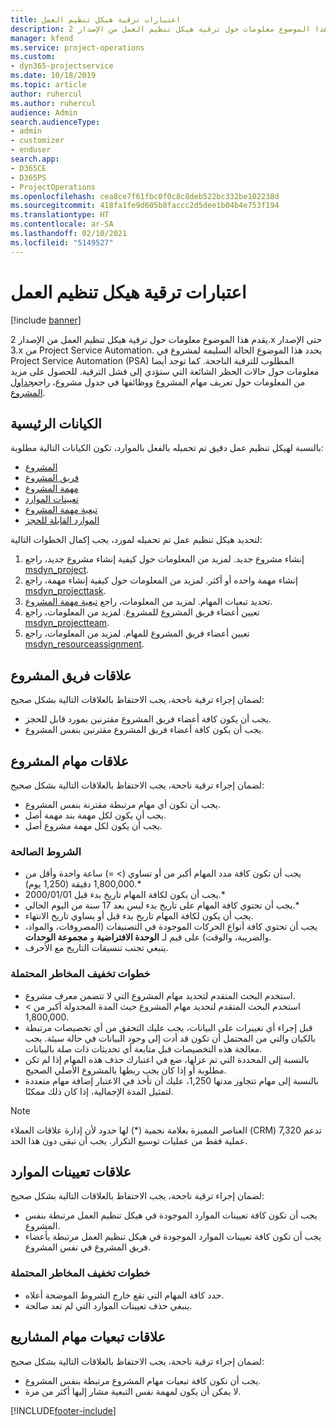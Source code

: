 ```yaml
---
title: اعتبارات ترقية هيكل تنظيم العمل
description: يقدم هذا الموضوع معلومات حول ترقية هيكل تنظيم العمل من الإصدار 2.x حتى الإصدار 3.x من Project Service Automation.
manager: kfend
ms.service: project-operations
ms.custom:
- dyn365-projectservice
ms.date: 10/18/2019
ms.topic: article
author: ruhercul
ms.author: ruhercul
audience: Admin
search.audienceType:
- admin
- customizer
- enduser
search.app:
- D365CE
- D365PS
- ProjectOperations
ms.openlocfilehash: cea8ce7f61fbc0f0c8c8deb522bc332be102238d
ms.sourcegitcommit: 418fa1fe9d605b8faccc2d5dee1b04b4e753f194
ms.translationtype: HT
ms.contentlocale: ar-SA
ms.lasthandoff: 02/10/2021
ms.locfileid: "5149527"
---
```

# <a name="upgrade-considerations-for-the-work-breakdown-structure"></a>اعتبارات ترقية هيكل تنظيم العمل

[!include [banner](../includes/psa-now-project-operations.md)]

يقدم هذا الموضوع معلومات حول ترقية هيكل تنظيم العمل من الإصدار 2.x حتى الإصدار 3.x من Project Service Automation. يحدد هذا الموضوع الحالة السليمة لمشروع في Project Service Automation (PSA) المطلوب للترقية الناجحة. كما توجد أيضا معلومات حول حالات الحظر الشائعة التي ستؤدي إلى فشل الترقية. للحصول على مزيد من المعلومات حول تعريف مهام المشروع ووظائفها في جدول مشروع، راجع[جداول المشروع](project-creating.md).

## <a name="key-entities"></a>الكيانات الرئيسية
بالنسبة لهيكل تنظيم عمل دقيق تم تحميله بالفعل بالموارد، تكون الكيانات التالية مطلوبة:

- [المشروع](https://docs.microsoft.com/dynamics365/customerengagement/on-premises/developer/entities/msdyn_project)
- [فريق المشروع](https://docs.microsoft.com/dynamics365/customerengagement/on-premises/developer/entities/msdyn_projectteam)
- [مهمة المشروع](https://docs.microsoft.com/dynamics365/customerengagement/on-premises/developer/entities/msdyn_projecttask)
- [تعيينات الموارد](https://docs.microsoft.com/dynamics365/customerengagement/on-premises/developer/entities/msdyn_resourceassignment)
- [تبعية مهمة المشروع](https://docs.microsoft.com/dynamics365/customerengagement/on-premises/developer/entities/msdyn_projecttaskdependency)
- [الموارد القابلة للحجز](https://docs.microsoft.com/dynamics365/customerengagement/on-premises/developer/entities/bookableresource)

لتحديد هيكل تنظيم عمل تم تحميله لمورد، يجب إكمال الخطوات التالية:

1. إنشاء مشروع جديد. لمزيد من المعلومات حول كيفية إنشاء مشروع جديد، راجع [msdyn_project](https://docs.microsoft.com/dynamics365/customerengagement/on-premises/developer/entities/msdyn_project).
2. إنشاء مهمة واحده أو أكثر. لمزيد من المعلومات حول كيفية إنشاء مهمة، راجع [msdyn_projecttask](https://docs.microsoft.com/dynamics365/customerengagement/on-premises/developer/entities/msdyn_projecttask).
3. تحديد تبعيات المهام. لمزيد من المعلومات، راجع [تبعية مهمة المشروع](https://docs.microsoft.com/dynamics365/customerengagement/on-premises/developer/entities/msdyn_projecttaskdependency).
4. تعيين أعضاء فريق المشروع للمشروع. لمزيد من المعلومات، راجع [msdyn_projectteam](https://docs.microsoft.com/dynamics365/customerengagement/on-premises/developer/entities/msdyn_projectteam).
5. تعيين أعضاء فريق المشروع للمهام. لمزيد من المعلومات، راجع [msdyn_resourceassignment](https://docs.microsoft.com/dynamics365/customerengagement/on-premises/developer/entities/msdyn_resourceassignment).

## <a name="project-team-relationships"></a>علاقات فريق المشروع

لضمان إجراء ترقية ناجحة، يجب الاحتفاظ بالعلاقات التالية بشكل صحيح:
- يجب أن يكون كافة أعضاء فريق المشروع مقترنين بمورد قابل للحجز.
- يجب أن يكون كافة أعضاء فريق المشروع مقترنين بنفس المشروع. 

## <a name="project-task-relationships"></a>علاقات مهام المشروع
لضمان إجراء ترقية ناجحة، يجب الاحتفاظ بالعلاقات التالية بشكل صحيح:

- يجب أن تكون أي مهام مرتبطة مقترنة بنفس المشروع.
- يجب أن يكون لكل مهمة بند مهمة أصل.
- يجب أن يكون لكل مهمة مشروع أصل.

### <a name="valid-conditions"></a>الشروط الصالحة

- يجب أن تكون كافة مدد المهام أكبر من أو تساوي (> =) ساعة واحدة وأقل من 1,800,000 دقيقة (1,250 يوم).*
- يجب أن يكون لكافة المهام تاريخ بدء قبل 2000/01/01.*
- يجب أن تحتوي كافة المهام على تاريخ بدء ليس بعد 17 سنة من اليوم الحالي.*
- يجب أن يكون لكافة المهام تاريخ بدء قبل أو يساوي تاريخ الانتهاء.
- يجب أن تحتوي كافة أنواع الحركات الموجودة في التصنيفات (المصروفات، والمواد، والضريبة، والوقت) على قيم لـ **الوحدة الافتراضية** و **مجموعة الوحدات**.
- ينبغي تجنب تنسيقات التاريخ مع الأحرف.

### <a name="potential-mitigation-steps"></a>خطوات تخفيف المخاطر المحتملة
- استخدم البحث المتقدم لتحديد مهام المشروع التي لا تتضمن معرف مشروع.
- استخدم البحث المتقدم لتحديد مهام المشروع حيث المدة المجدولة أكبر من > 1,800,000.
- قبل إجراء أي تغييرات على البيانات، يجب عليك التحقق من أي تخصيصات مرتبطة بالكيان والتي من المحتمل أن تكون قد أدت إلى وجود البيانات في حالة سيئة. يجب معالجة هذه التخصيصات قبل متابعة أي تحديثات ذات صلة بالبيانات.
- بالنسبة إلى المحددة التي تم عزلها، ضع في اعتبارك حذف هذه المهام إذا لم تكن مطلوبة أو إذا كان يجب ربطها بالمشروع الأصلي الصحيح.
- بالنسبة إلى مهام تتجاوز مدتها 1,250، عليك أن تأخذ في الاعتبار إضافة مهام متعددة لتمثيل المدة الإجمالية، إذا كان ذلك ممكنًا.

> [!NOTE]
> العناصر المميزة بعلامة نجمية (\*) لها حدود لأن إدارة علاقات العملاء (CRM) تدعم 7,320 عملية فقط من عمليات توسيع التكرار. يجب أن تبقى دون هذا الحد.

## <a name="resource-assignment-relationships"></a>علاقات تعيينات الموارد
لضمان إجراء ترقية ناجحة، يجب الاحتفاظ بالعلاقات التالية بشكل صحيح:

- يجب أن تكون كافة تعيينات الموارد الموجودة في هيكل تنظيم العمل مرتبطة بنفس المشروع.
- يجب أن تكون كافة تعيينات الموارد الموجودة في هيكل تنظيم العمل مرتبطة بأعضاء فريق المشروع في نفس المشروع.

### <a name="potential-mitigation-steps"></a>خطوات تخفيف المخاطر المحتملة
- حدد كافة المهام التي تقع خارج الشروط الموضحة أعلاه.  
- ينبغي حذف تعيينات الموارد التي لم تعد صالحة.

## <a name="project-task-dependency-relationships"></a>علاقات تبعيات مهام المشاريع
لضمان إجراء ترقية ناجحة، يجب الاحتفاظ بالعلاقات التالية بشكل صحيح:

- يجب أن تكون كافة تبعيات مهام المشروع مرتبطة بنفس المشروع.
- لا يمكن أن يكون لمهمة نفس التبعية مشار إليها أكثر من مرة.


[!INCLUDE[footer-include](../includes/footer-banner.md)]
